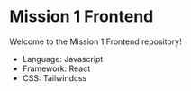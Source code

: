 # Mission 1 Frontend 

Welcome to the Mission 1 Frontend repository! 

- Language: Javascript
- Framework: React
- CSS: Tailwindcss
